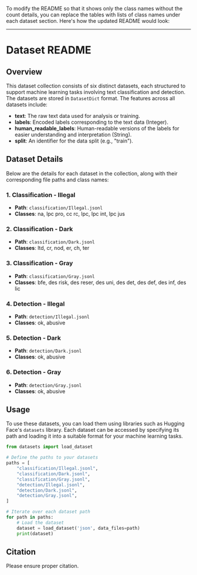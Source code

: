 To modify the README so that it shows only the class names without the count details, you can replace the tables with lists of class names under each dataset section. Here's how the updated README would look:

---

# Dataset README

## Overview

This dataset collection consists of six distinct datasets, each structured to support machine learning tasks involving text classification and detection. The datasets are stored in `DatasetDict` format. The features across all datasets include:

- **text**: The raw text data used for analysis or training.
- **labels**: Encoded labels corresponding to the text data (Integer).
- **human_readable_labels**: Human-readable versions of the labels for easier understanding and interpretation (String).
- **split**: An identifier for the data split (e.g., "train").

## Dataset Details

Below are the details for each dataset in the collection, along with their corresponding file paths and class names:

### 1. Classification - Illegal

- **Path**: `classification/Illegal.jsonl`
- **Classes**: na, lpc pro, cc rc, lpc, lpc int, lpc jus

### 2. Classification - Dark

- **Path**: `classification/Dark.jsonl`
- **Classes**: ltd, cr, nod, er, ch, ter

### 3. Classification - Gray

- **Path**: `classification/Gray.jsonl`
- **Classes**: bfe, des risk, des reser, des uni, des det, des def, des inf, des lic

### 4. Detection - Illegal

- **Path**: `detection/Illegal.jsonl`
- **Classes**: ok, abusive

### 5. Detection - Dark

- **Path**: `detection/Dark.jsonl`
- **Classes**: ok, abusive

### 6. Detection - Gray

- **Path**: `detection/Gray.jsonl`
- **Classes**: ok, abusive

## Usage

To use these datasets, you can load them using libraries such as Hugging Face's `datasets` library. 
Each dataset can be accessed by specifying its path and loading it into a suitable format for your machine learning tasks.
```python
from datasets import load_dataset

# Define the paths to your datasets
paths = [
    "classification/Illegal.jsonl",
    "classification/Dark.jsonl",
    "classification/Gray.jsonl",
    "detection/Illegal.jsonl",
    "detection/Dark.jsonl",
    "detection/Gray.jsonl",
]

# Iterate over each dataset path
for path in paths:
    # Load the dataset
    dataset = load_dataset('json', data_files=path)
    print(dataset)
```

## Citation

Please ensure proper citation.